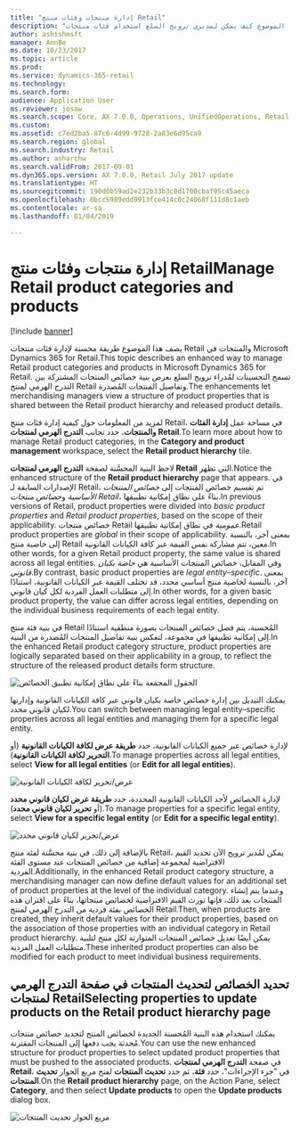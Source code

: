 ```yaml
---
title: "إدارة منتجات وفئات منتج Retail"
description: "يصف هذا الموضوع كيف يمكن لمديري ترويج السلع استخدام فئات منتجات Retail لإدارة العلاقات بين التدرج الهرمي لمنتج Retail وتفاصيل المنتجات المُصدرة."
author: ashishmsft
manager: AnnBe
ms.date: 10/23/2017
ms.topic: article
ms.prod: 
ms.service: dynamics-365-retail
ms.technology: 
ms.search.form: 
audience: Application User
ms.reviewer: josaw
ms.search.scope: Core, AX 7.0.0, Operations, UnifiedOperations, Retail
ms.custom: 
ms.assetid: c7ed2ba5-87c6-4d99-9728-2a83e6d95ca9
ms.search.region: global
ms.search.industry: Retail
ms.author: asharchw
ms.search.validFrom: 2017-09-01
ms.dyn365.ops.version: AX 7.0.0, Retail July 2017 update
ms.translationtype: HT
ms.sourcegitcommit: 190d0b59ad2e232b33b3c0d1700cbaf95c45aeca
ms.openlocfilehash: 0bcc5989edd9913fce414c0c24068f111d8c1aeb
ms.contentlocale: ar-sa
ms.lasthandoff: 01/04/2019

---
```


# <a name="manage-retail-product-categories-and-products"></a><span data-ttu-id="c8291-103">إدارة منتجات وفئات منتج Retail</span><span class="sxs-lookup"><span data-stu-id="c8291-103">Manage Retail product categories and products</span></span>

[!include [banner](./includes/banner.md)]

<span data-ttu-id="c8291-104">يصف هذا الموضوع طريقة محسنة لإدارة فئات منتجات Retail والمنتجات في Microsoft Dynamics 365 for Retail.</span><span class="sxs-lookup"><span data-stu-id="c8291-104">This topic describes an enhanced way to manage Retail product categories and products in Microsoft Dynamics 365 for Retail.</span></span> <span data-ttu-id="c8291-105">تسمح التحسينات لمُدراء ترويج السلع بعرض بنية خصائص المنتجات المشتركة بين التدرج الهرمي لمنتج Retail وتفاصيل المنتجات المُصدرة.</span><span class="sxs-lookup"><span data-stu-id="c8291-105">The enhancements let merchandising managers view a structure of product properties that is shared between the Retail product hierarchy and released product details.</span></span>

<span data-ttu-id="c8291-106">لمزيد من المعلومات حول كيفية إدارة فئات منتج Retail، في مساحة عمل **إدارة الفئات والمنتجات**، حدد تجانب **التدرج الهرمي لمنتجات Retail**.</span><span class="sxs-lookup"><span data-stu-id="c8291-106">To learn more about how to manage Retail product categories, in the **Category and product management** workspace, select the **Retail product hierarchy** tile.</span></span>

<span data-ttu-id="c8291-107">لاحظ البنية المحسَّنة لصفحة **التدرج الهرمي لمنتجات Retail** التي تظهر.</span><span class="sxs-lookup"><span data-stu-id="c8291-107">Notice the enhanced structure of the **Retail product hierarchy** page that appears.</span></span> <span data-ttu-id="c8291-108">في الإصدارات السابقة لـ Retail، تم تقسيم خصائص المنتجات إلى *خصائص المنتجات الأساسية* و*خصائص منتجات Retail*، بناءً على نطاق إمكانية تطبيقها.</span><span class="sxs-lookup"><span data-stu-id="c8291-108">In previous versions of Retail, product properties were divided into *basic product properties* and *Retail product properties*, based on the scope of their applicability.</span></span> <span data-ttu-id="c8291-109">خصائص منتجات Retail *عمومية* في نطاق إمكانية تطبيقها.</span><span class="sxs-lookup"><span data-stu-id="c8291-109">Retail product properties are *global* in their scope of applicability.</span></span> <span data-ttu-id="c8291-110">بمعنى آخر، بالنسبة إلى خاصية منتج Retail معين، تتم مشاركة نفس القيمة عبر كافة الكيانات القانونية.</span><span class="sxs-lookup"><span data-stu-id="c8291-110">In other words, for a given Retail product property, the same value is shared across all legal entities.</span></span> <span data-ttu-id="c8291-111">وفي المقابل، خصائص المنتجات الأساسية هي *خاصة بكيان قانوني*.</span><span class="sxs-lookup"><span data-stu-id="c8291-111">By contrast, basic product properties are *legal entity–specific*.</span></span> <span data-ttu-id="c8291-112">بمعنى آخر، بالنسبة لخاصية منتج أساسي محدد، قد تختلف القيمة عبر الكيانات القانونية، استنادًا إلى متطلبات العمل الفردية لكل كيان قانوني.</span><span class="sxs-lookup"><span data-stu-id="c8291-112">In other words, for a given basic product property, the value can differ across legal entities, depending on the individual business requirements of each legal entity.</span></span>

<span data-ttu-id="c8291-113">في بنية فئة منتج Retail المُحسنة، يتم فصل خصائص المنتجات بصورة منطقية استنادًا إلى إمكانية تطبيقها في مجموعة، لتعكس بنية تفاصيل المنتجات المُصدرة من البنية.</span><span class="sxs-lookup"><span data-stu-id="c8291-113">In the enhanced Retail product category structure, product properties are logically separated based on their applicability in a group, to reflect the structure of the released product details form structure.</span></span>

![الحقول المجمعة بناءً على نطاق إمكانية تطبيق الخصائص](media/NoticeGroupingOfFieldsBasedOnTheirScope.PNG)

<span data-ttu-id="c8291-115">يمكنك التبديل بين إدارة خصائص خاصة بكيان قانوني عبر كافة الكيانات القانونية وإدارتها لكيان قانوني محدد.</span><span class="sxs-lookup"><span data-stu-id="c8291-115">You can switch between managing legal entity–specific properties across all legal entities and managing them for a specific legal entity.</span></span>

<span data-ttu-id="c8291-116">لإدارة خصائص عبر جميع الكيانات القانونية، حدد **طريقة عرض لكافة الكيانات القانونية** (أو **التحرير لكافة الكيانات القانونية**).</span><span class="sxs-lookup"><span data-stu-id="c8291-116">To manage properties across all legal entities, select **View for all legal entities** (or **Edit for all legal entities**).</span></span>

![عرض/تحرير لكافة الكيانات القانونية](media/ToggleBackToEditForSpecificLegalEntity.PNG)

<span data-ttu-id="c8291-118">لإدارة الخصائص لأحد الكيانات القانونية المحددة، حدد **طريقة عرض لكيان قانوني محدد** (أو **تحرير لكيان قانوني محدد**).</span><span class="sxs-lookup"><span data-stu-id="c8291-118">To manage properties for a specific legal entity, select **View for a specific legal entity** (or **Edit for a specific legal entity**).</span></span>

![عرض/تحرير لكيان قانوني محدد](media/ToggleToEditForAllLegalEntities.PNG)

<span data-ttu-id="c8291-120">بالإضافة إلى ذلك، في بنية محسَّنة لفئة منتج Retail، يمكن لمُدير ترويج الآن تحديد القيم الافتراضية لمجموعة إضافية من خصائص المنتجات عند مستوى الفئة الفردية.</span><span class="sxs-lookup"><span data-stu-id="c8291-120">Additionally, in the enhanced Retail product category structure, a merchandising manager can now define default values for an additional set of product properties at the level of the individual category.</span></span> <span data-ttu-id="c8291-121">وعندما يتم إنشاء المنتجات بعد ذلك، فإنها تورث القيم الافتراضية لخضائص منتجاتها، بناءً على اقتران هذه الخصائص بفئة فردية من التدرج الهرمي لمنتج Retail.</span><span class="sxs-lookup"><span data-stu-id="c8291-121">Then, when products are created, they inherit default values for their product properties, based on the association of those properties with an individual category in Retail product hierarchy.</span></span> <span data-ttu-id="c8291-122">يمكن أيضًا تعديل خصائص المنتجات المتوارثة لكل منتج لتلبية متطلبات العمل الفردية.</span><span class="sxs-lookup"><span data-stu-id="c8291-122">These inherited product properties can also be modified for each product to meet individual business requirements.</span></span>

## <a name="selecting-properties-to-update-products-on-the-retail-product-hierarchy-page"></a><span data-ttu-id="c8291-123">تحديد الخصائص لتحديث المنتجات في صفحة التدرج الهرمي لمنتجات Retail</span><span class="sxs-lookup"><span data-stu-id="c8291-123">Selecting properties to update products on the Retail product hierarchy page</span></span>

<span data-ttu-id="c8291-124">يمكنك استخدام هذه البنية المُحسنة الجديدة لخصائص المنتج لتحديد خصائص منتجات مُحدثة يجب دفعها إلى المنتجات المقترنة.</span><span class="sxs-lookup"><span data-stu-id="c8291-124">You can use the new enhanced structure for product properties to select updated product properties that must be pushed to the associated products.</span></span> <span data-ttu-id="c8291-125">في صفحة **التدرج الهرمي لمنتجات Retail**، في "جزء الإجراءات"، حدد **فئة**، ثم حدد **تحديث المنتجات** لفتح مربع الحوار **تحديث المنتجات**.</span><span class="sxs-lookup"><span data-stu-id="c8291-125">On the **Retail product hierarchy** page, on the Action Pane, select **Category**, and then select **Update products** to open the **Update products** dialog box.</span></span>

![مربع الحوار تحديث المنتجات](media/NewUpdateProductsEnhancedView.PNG)

